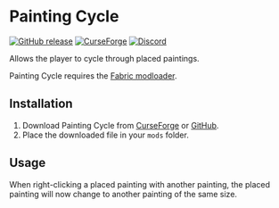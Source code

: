 # Painting Cycle

[![GitHub release](https://img.shields.io/github/release/haykam821/Painting-Cycle.svg?style=popout&label=github)](https://github.com/haykam821/Painting-Cycle/releases/latest)
[![CurseForge](https://img.shields.io/static/v1?style=popout&label=curseforge&message=project&color=6441A4)](https://www.curseforge.com/minecraft/mc-mods/painting-cycle)
[![Discord](https://img.shields.io/static/v1?style=popout&label=chat&message=discord&color=7289DA)](https://haykam.com/links/discord)

Allows the player to cycle through placed paintings.

Painting Cycle requires the [Fabric modloader](https://fabricmc.net/use/).

## Installation

1. Download Painting Cycle from [CurseForge](https://www.curseforge.com/minecraft/mc-mods/painting-cycle/files) or [GitHub](https://github.com/haykam821/Painting-Cycle/releases).
2. Place the downloaded file in your `mods` folder.

## Usage

When right-clicking a placed painting with another painting, the placed painting will now change to another painting of the same size.
